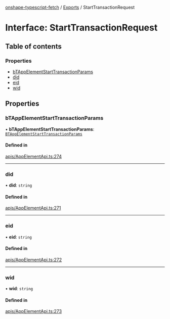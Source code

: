 [onshape-typescript-fetch](../README.md) / [Exports](../modules.md) / StartTransactionRequest

# Interface: StartTransactionRequest

## Table of contents

### Properties

- [bTAppElementStartTransactionParams](StartTransactionRequest.md#btappelementstarttransactionparams)
- [did](StartTransactionRequest.md#did)
- [eid](StartTransactionRequest.md#eid)
- [wid](StartTransactionRequest.md#wid)

## Properties

### bTAppElementStartTransactionParams

• **bTAppElementStartTransactionParams**: [`BTAppElementStartTransactionParams`](BTAppElementStartTransactionParams.md)

#### Defined in

[apis/AppElementApi.ts:274](https://github.com/toebes/onshape-typescript-fetch/blob/3e11ae1/apis/AppElementApi.ts#L274)

___

### did

• **did**: `string`

#### Defined in

[apis/AppElementApi.ts:271](https://github.com/toebes/onshape-typescript-fetch/blob/3e11ae1/apis/AppElementApi.ts#L271)

___

### eid

• **eid**: `string`

#### Defined in

[apis/AppElementApi.ts:272](https://github.com/toebes/onshape-typescript-fetch/blob/3e11ae1/apis/AppElementApi.ts#L272)

___

### wid

• **wid**: `string`

#### Defined in

[apis/AppElementApi.ts:273](https://github.com/toebes/onshape-typescript-fetch/blob/3e11ae1/apis/AppElementApi.ts#L273)

